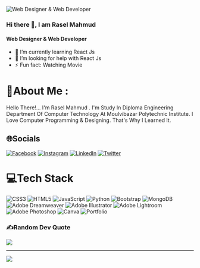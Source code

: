 ![Web Designer & Web Developer ](https://media.licdn.com/dms/image/C4E16AQHWOHeUBXjUDA/profile-displaybackgroundimage-shrink_350_1400/0/1655410840918?e=1683763200&v=beta&t=CNKet92dv2ef9yzoeOQZpnJRSq3ne0znCfa7vNQaFEs)

### Hi there 👋, I am Rasel Mahmud
#### Web Designer & Web Developer 


- 🌱 I’m currently learning React Js 
- 🤔 I’m looking for help with React Js 
- ⚡ Fun fact: Watching Movie  

# 💫About Me :
Hello There!... I'm Rasel Mahmud . I'm Study In Diploma Engineering Department Of Computer Technology At Moulvibazar Polytechnic Institute. I Love Computer Programming & Designing. That's Why I Learned It.


## 🌐Socials
[![Facebook](https://img.shields.io/badge/Facebook-%231877F2.svg?logo=Facebook&logoColor=white)](https://facebook.com/MyselfRaselMahmud) [![Instagram](https://img.shields.io/badge/Instagram-%23E4405F.svg?logo=Instagram&logoColor=white)](https://instagram.com/MyselfRaselMahmud) [![LinkedIn](https://img.shields.io/badge/LinkedIn-%230077B5.svg?logo=linkedin&logoColor=white)](https://linkedin.com/in/MyselfRaselMahmud) [![Twitter](https://img.shields.io/badge/Twitter-%231DA1F2.svg?logo=Twitter&logoColor=white)](https://twitter.com/itsRaselMahmud) 


# 💻Tech Stack
![CSS3](https://img.shields.io/badge/css3-%231572B6.svg?style=for-the-badge&logo=css3&logoColor=white) ![HTML5](https://img.shields.io/badge/html5-%23E34F26.svg?style=for-the-badge&logo=html5&logoColor=white) ![JavaScript](https://img.shields.io/badge/javascript-%23323330.svg?style=for-the-badge&logo=javascript&logoColor=%23F7DF1E) ![Python](https://img.shields.io/badge/python-3670A0?style=for-the-badge&logo=python&logoColor=ffdd54) ![Bootstrap](https://img.shields.io/badge/bootstrap-%23563D7C.svg?style=for-the-badge&logo=bootstrap&logoColor=white) ![MongoDB](https://img.shields.io/badge/MongoDB-%234ea94b.svg?style=for-the-badge&logo=mongodb&logoColor=white) ![Adobe Dreamweaver](https://img.shields.io/badge/Adobe%20Dreamweaver-FF61F6.svg?style=for-the-badge&logo=Adobe%20Dreamweaver&logoColor=white) ![Adobe Illustrator](https://img.shields.io/badge/adobeillustrator-%23FF9A00.svg?style=for-the-badge&logo=adobeillustrator&logoColor=white) ![Adobe Lightroom](https://img.shields.io/badge/Adobe%20Lightroom-31A8FF.svg?style=for-the-badge&logo=Adobe%20Lightroom&logoColor=white) ![Adobe Photoshop](https://img.shields.io/badge/adobephotoshop-%2331A8FF.svg?style=for-the-badge&logo=adobephotoshop&logoColor=white) ![Canva](https://img.shields.io/badge/Canva-%2300C4CC.svg?style=for-the-badge&logo=Canva&logoColor=white) ![Portfolio](https://img.shields.io/badge/Portfolio-%23000000.svg?style=for-the-badge&logo=firefox&logoColor=#FF7139)

### ✍️Random Dev Quote
![](https://quotes-github-readme.vercel.app/api?type=horizontal&theme=radical)

---
[![](https://visitcount.itsvg.in/api?id=mdrmrana&icon=0&color=0)](https://visitcount.itsvg.in)

